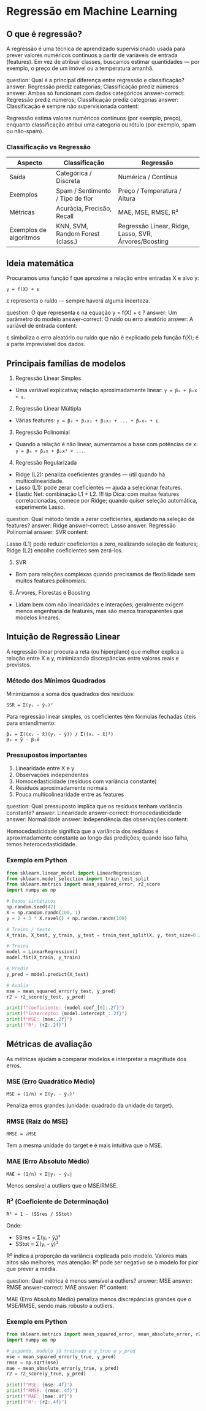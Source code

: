 
# Regressão em Machine Learning

## O que é regressão?

A regressão é uma técnica de aprendizado supervisionado usada para prever valores numéricos contínuos a partir de variáveis de entrada (features). Em vez de atribuir classes, buscamos estimar quantidades — por exemplo, o preço de um imóvel ou a temperatura amanhã.

<?quiz?>
question: Qual é a principal diferença entre regressão e classificação?
answer: Regressão prediz categorias; Classificação prediz números
answer: Ambas só funcionam com dados categóricos
answer-correct: Regressão prediz números; Classificação prediz categorias
answer: Classificação é sempre não supervisionada
content:

Regressão estima valores numéricos contínuos (por exemplo, preço), enquanto classificação atribui uma categoria ou rótulo (por exemplo, spam ou não-spam).
<?/quiz?>

### Classificação vs Regressão

| Aspecto | Classificação | Regressão |
|---------|---------------|-----------|
| Saída | Categórica / Discreta | Numérica / Contínua |
| Exemplos | Spam / Sentimento / Tipo de flor | Preço / Temperatura / Altura |
| Métricas | Acurácia, Precisão, Recall | MAE, MSE, RMSE, R² |
| Exemplos de algoritmos | KNN, SVM, Random Forest (class.) | Regressão Linear, Ridge, Lasso, SVR, Árvores/Boosting |


## Ideia matemática

Procuramos uma função f que aproxime a relação entre entradas X e alvo y:

```
y = f(X) + ε
```

ε representa o ruído — sempre haverá alguma incerteza.

<?quiz?>
question: O que representa ε na equação y = f(X) + ε ?
answer: Um parâmetro do modelo
answer-correct: O ruído ou erro aleatório
answer: A variável de entrada
content:

ε simboliza o erro aleatório ou ruído que não é explicado pela função f(X); é a parte imprevisível dos dados.
<?/quiz?>


## Principais famílias de modelos

1. Regressão Linear Simples
- Uma variável explicativa; relação aproximadamente linear: `y = β₀ + β₁x + ε`.

2. Regressão Linear Múltipla
- Várias features: `y = β₀ + β₁x₁ + β₂x₂ + ... + βₙxₙ + ε`.

3. Regressão Polinomial
- Quando a relação é não linear, aumentamos a base com potências de x: `y = β₀ + β₁x + β₂x² + ...`.

4. Regressão Regularizada
- Ridge (L2): penaliza coeficientes grandes — útil quando há multicolinearidade.
- Lasso (L1): pode zerar coeficientes — ajuda a selecionar features.
- Elastic Net: combinação L1 + L2.
!!! tip
    Dica: com muitas features correlacionadas, comece por Ridge; quando quiser seleção automática, experimente Lasso.

<?quiz?>
question: Qual método tende a zerar coeficientes, ajudando na seleção de features?
answer: Ridge
answer-correct: Lasso
answer: Regressão Polinomial
answer: SVR
content:

Lasso (L1) pode reduzir coeficientes a zero, realizando seleção de features; Ridge (L2) encolhe coeficientes sem zerá-los.
<?/quiz?>

5. SVR
- Bom para relações complexas quando precisamos de flexibilidade sem muitos features polinomiais.

6. Árvores, Florestas e Boosting
- Lidam bem com não linearidades e interações; geralmente exigem menos engenharia de features, mas são menos transparentes que modelos lineares.


## Intuição de Regressão Linear

A regressão linear procura a reta (ou hiperplano) que melhor explica a relação entre X e y, minimizando discrepâncias entre valores reais e previstos.

### Método dos Mínimos Quadrados

Minimizamos a soma dos quadrados dos resíduos:

```
SSR = Σ(yᵢ - ŷᵢ)²
```

Para regressão linear simples, os coeficientes têm fórmulas fechadas úteis para entendimento:

```
β₁ = Σ((xᵢ - x̄)(yᵢ - ȳ)) / Σ((xᵢ - x̄)²)
β₀ = ȳ - β₁x̄
```

### Pressupostos importantes

1. Linearidade entre X e y
2. Observações independentes
3. Homocedasticidade (resíduos com variância constante)
4. Resíduos aproximadamente normais
5. Pouca multicolinearidade entre as features


<?quiz?>
question: Qual pressuposto implica que os resíduos tenham variância constante?
answer: Linearidade
answer-correct: Homocedasticidade
answer: Normalidade
answer: Independência das observações
content:

Homocedasticidade significa que a variância dos resíduos é aproximadamente constante ao longo das predições; quando isso falha, temos heterocedasticidade.
<?/quiz?>

### Exemplo em Python

```python
from sklearn.linear_model import LinearRegression
from sklearn.model_selection import train_test_split
from sklearn.metrics import mean_squared_error, r2_score
import numpy as np

# Dados sintéticos
np.random.seed(42)
X = np.random.randn(100, 1)
y = 2 + 3 * X.ravel() + np.random.randn(100)

# Treino / teste
X_train, X_test, y_train, y_test = train_test_split(X, y, test_size=0.2, random_state=42)

# Treina
model = LinearRegression()
model.fit(X_train, y_train)

# Prediz
y_pred = model.predict(X_test)

# Avalia
mse = mean_squared_error(y_test, y_pred)
r2 = r2_score(y_test, y_pred)

print(f"Coeficiente: {model.coef_[0]:.2f}")
print(f"Intercepto: {model.intercept_:.2f}")
print(f"MSE: {mse:.2f}")
print(f"R²: {r2:.2f}")
```


## Métricas de avaliação 

As métricas ajudam a comparar modelos e interpretar a magnitude dos erros.

### MSE (Erro Quadrático Médio)

```
MSE = (1/n) × Σ(yᵢ - ŷᵢ)²
```

Penaliza erros grandes (unidade: quadrado da unidade do target).

### RMSE (Raiz do MSE)

```
RMSE = √MSE
```

Tem a mesma unidade do target e é mais intuitiva que o MSE.

### MAE (Erro Absoluto Médio)

```
MAE = (1/n) × Σ|yᵢ - ŷᵢ|
```

Menos sensível a outliers que o MSE/RMSE.

### R² (Coeficiente de Determinação)

```
R² = 1 - (SSres / SStot)
```

Onde:
- SSres = Σ(yᵢ - ŷᵢ)²
- SStot = Σ(yᵢ - ȳ)²

R² indica a proporção da variância explicada pelo modelo. Valores mais altos são melhores, mas atenção: R² pode ser negativo se o modelo for pior que prever a média.


<?quiz?>
question: Qual métrica é menos sensível a outliers?
answer: MSE
answer: RMSE
answer-correct: MAE
answer: R²
content:

MAE (Erro Absoluto Médio) penaliza menos discrepâncias grandes que o MSE/RMSE, sendo mais robusto a outliers.
<?/quiz?>

### Exemplo em Python

```python
from sklearn.metrics import mean_squared_error, mean_absolute_error, r2_score
import numpy as np

# supondo, modelo já treinado e y_true e y_pred 
mse = mean_squared_error(y_true, y_pred)
rmse = np.sqrt(mse)
mae = mean_absolute_error(y_true, y_pred)
r2 = r2_score(y_true, y_pred)

print(f"MSE: {mse:.4f}")
print(f"RMSE: {rmse:.4f}")
print(f"MAE: {mae:.4f}")
print(f"R²: {r2:.4f}")
```